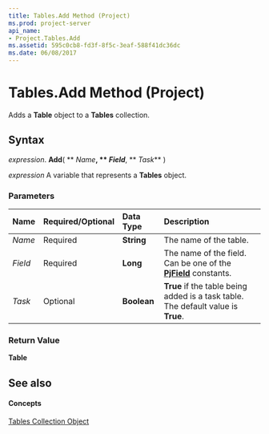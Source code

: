 ```yaml
---
title: Tables.Add Method (Project)
ms.prod: project-server
api_name:
- Project.Tables.Add
ms.assetid: 595c0cb8-fd3f-8f5c-3eaf-588f41dc36dc
ms.date: 06/08/2017
---
```



# Tables.Add Method (Project)

Adds a  **Table** object to a **Tables** collection.


## Syntax

 _expression_. **Add**( ** _Name_**, ** _Field_**, ** _Task_** )

 _expression_ A variable that represents a **Tables** object.


### Parameters



|**Name**|**Required/Optional**|**Data Type**|**Description**|
|:-----|:-----|:-----|:-----|
| _Name_|Required|**String**|The name of the table.|
| _Field_|Required|**Long**|The name of the field. Can be one of the  **[PjField](Project.PjField.md)** constants.|
| _Task_|Optional|**Boolean**|**True** if the table being added is a task table. The default value is **True**.|

### Return Value

 **Table**


## See also


#### Concepts


[Tables Collection Object](Project.tables.md)
